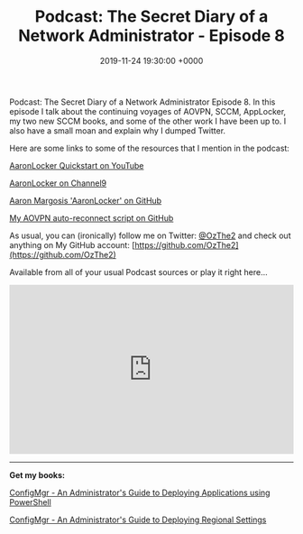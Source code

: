 ﻿---
layout: post
title:  "Podcast: The Secret Diary of a Network Administrator - Episode 8"
date:   2019-11-24 19:30:00 +0000
categories: Podcast
tags: [podcast,configmgr,powershell,applocker,aovpn,sccm,aaronlocker,vscode]
---
Podcast: The Secret Diary of a Network Administrator Episode 8.
In this episode I talk about the continuing voyages of AOVPN, SCCM, AppLocker, my two new SCCM books, and some of the other work I have been up to. I also have a small moan and explain why I dumped Twitter.  

Here are some links to some of the resources that I mention in the podcast:


[AaronLocker Quickstart on YouTube](https://www.youtube.com/watch?v=E-IrqFtJOKU)

[AaronLocker on Channel9](https://channel9.msdn.com/Shows/Defrag-Tools/Defrag-Tools-198-AaronLocker)

[Aaron Margosis 'AaronLocker' on GitHub](https://github.com/microsoft/AaronLocker/tree/master/AaronLocker)

[My AOVPN auto-reconnect script on GitHub](https://github.com/ozthe2/AOVPN/blob/master/Start-AOVPN)


As usual, you can (ironically) follow me on Twitter: [@OzThe2](https://twitter.com/ozthe2) and check out anything on My GitHub account: [https://github.com/OzThe2](https://github.com/OzThe2)

Available from all of your usual Podcast sources or play it right here...

<iframe width="100%" height="300" scrolling="no" frameborder="no" allow="autoplay" src="https://w.soundcloud.com/player/?url=https%3A//api.soundcloud.com/tracks/717798364&color=%23b4b4b4&auto_play=false&hide_related=false&show_comments=true&show_user=true&show_reposts=false&show_teaser=true&visual=true"></iframe>


---

**Get my books:**

[ConfigMgr - An Administrator's Guide to Deploying Applications using PowerShell](https://leanpub.com/configmgr-DeployUsingPS)


[ConfigMgr - An Administrator's Guide to Deploying Regional Settings](https://leanpub.com/configmgr-DeployLang/)